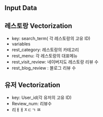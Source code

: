 
 ## Input Data

 ## 레스토랑 Vectorization
 -  key: search_term( 각 레스토랑의 고유 ID)
 -  variables
  -  rest_category: 레스토랑의 카테고리
  -  rest_menu: 각 레스토랑의 대표메뉴
  -  rest_visit_review: 네이버지도 레스토랑 리뷰 수
  -  rest_blog_review : 블로그 리뷰 수
## 유저 Vectorization
-  key: User_id(각 유저의 고유 ID)
-  Review_num: 리뷰수
-  리ㅐㅐㅈㄷㄱ ㅉ
